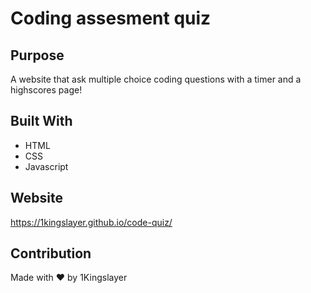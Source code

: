# Coding assesment quiz

## Purpose
A website that ask multiple choice coding questions with a timer and a highscores page!

## Built With
* HTML
* CSS
* Javascript

## Website
https://1kingslayer.github.io/code-quiz/

## Contribution
Made with ❤️ by 1Kingslayer
